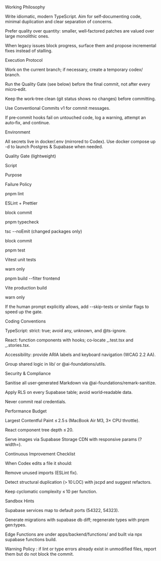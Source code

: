 Working Philosophy

Write idiomatic, modern TypeScript. Aim for self‑documenting code, minimal duplication and clear separation of concerns.

Prefer quality over quantity: smaller, well‑factored patches are valued over large monolithic ones.

When legacy issues block progress, surface them and propose incremental fixes instead of stalling.

Execution Protocol

Work on the current branch; if necessary, create a temporary codex/<topic> branch.

Run the Quality Gate (see below) before the final commit, not after every micro‑edit.

Keep the work‑tree clean (git status shows no changes) before committing.

Use Conventional Commits v1 for commit messages.

If pre‑commit hooks fail on untouched code, log a warning, attempt an auto‑fix, and continue.

Environment

All secrets live in docker/.env (mirrored to Codex). Use docker compose up -d to launch Postgres & Supabase when needed.

Quality Gate (lightweight)

Script

Purpose

Failure Policy

pnpm lint

ESLint + Prettier

block commit

pnpm typecheck

tsc --noEmit (changed packages only)

block commit

pnpm test

Vitest unit tests

warn only

pnpm build --filter frontend

Vite production build

warn only

If the human prompt explicitly allows, add --skip-tests or similar flags to speed up the gate.

Coding Conventions

TypeScript: strict: true; avoid any, unknown, and @ts-ignore.

React: function components with hooks; co‑locate _.test.tsx and _.stories.tsx.

Accessibility: provide ARIA labels and keyboard navigation (WCAG 2.2 AA).

Group shared logic in lib/ or @ai-foundations/utils.

Security & Compliance

Sanitise all user‑generated Markdown via @ai-foundations/remark-sanitize.

Apply RLS on every Supabase table; avoid world‑readable data.

Never commit real credentials.

Performance Budget

Largest Contentful Paint ≤ 2.5 s (MacBook Air M3, 3× CPU throttle).

React component tree depth ≤ 20.

Serve images via Supabase Storage CDN with responsive params (?width=).

Continuous Improvement Checklist

When Codex edits a file it should:

Remove unused imports (ESLint fix).

Detect structural duplication (> 10 LOC) with jscpd and suggest refactors.

Keep cyclomatic complexity ≤ 10 per function.

Sandbox Hints

Supabase services map to default ports (54322, 54323).

Generate migrations with supabase db diff; regenerate types with pnpm gen:types.

Edge Functions are under apps/backend/functions/ and built via npx supabase functions build.

Warning Policy : if lint or type errors already exist in unmodified files, report them but do not block the commit.
